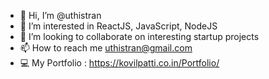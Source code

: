 - 👋 Hi, I’m @uthistran
- 👀 I’m interested in ReactJS, JavaScript, NodeJS
- 💞️ I’m looking to collaborate on interesting startup projects
- 📫 How to reach me uthistran@gmail.com
- 💻 My Portfolio : https://kovilpatti.co.in/Portfolio/

<!---
uthistran/uthistran is a ✨ special ✨ repository because its `README.md` (this file) appears on your GitHub profile.
You can click the Preview link to take a look at your changes.
--->
